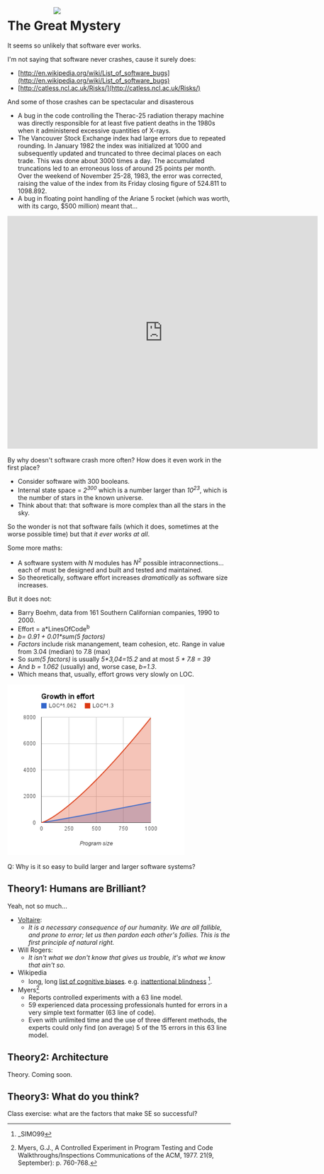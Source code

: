 <img align=right width=400
     src="http://www.bookcountry.com/uploadedImages/Book_Country/Read_and_Review/Books/Genre_Map/Young_Adult/YA_Mystery_Thriller/YA_Mystery_Thriller.png?n=4014">

# The Great Mystery

It seems so unlikely that software ever works.

I'm not saying that software never crashes, cause it surely does:

+ [http://en.wikipedia.org/wiki/List_of_software_bugs](http://en.wikipedia.org/wiki/List_of_software_bugs)
+ [http://catless.ncl.ac.uk/Risks/](http://catless.ncl.ac.uk/Risks/)

And some of those crashes can be  spectacular and disasterous

+ A bug in the code controlling the Therac-25 radiation therapy machine was directly responsible for at least five patient deaths in the 1980s when it administered excessive quantities of X-rays.
+ The Vancouver Stock Exchange index had large errors due to repeated rounding. In January 1982 the index was initialized at 1000 and subsequently updated and truncated to three decimal places on each trade. This was done about 3000 times a day. The accumulated truncations led to an erroneous loss of around 25 points per month. Over the weekend of November 25-28, 1983, the error was corrected, raising the value of the index from its Friday closing figure of 524.811 to 1098.892.
+ A bug in floating point handling of the Ariane 5 rocket (which was worth, with its cargo,
$500 million) meant that...

<center>
<iframe width="700" height="525" src="https://www.youtube.com/embed/gp_D8r-2hwk" frameborder="0" allowfullscreen></iframe>
</center>

By why doesn't software crash more often? How does it even work in the first place?

+ Consider software with 300 booleans.
+ Internal state space = _2<sup>300</sup>_ which is a number larger than
  _10<sup>23</sup>_, which is the number of stars in the known universe.
+ Think about that: that software is more complex than all the stars in the sky.

So the wonder is not that software fails (which it does, sometimes
at the worse possible time) but that _it ever works at all_. 

Some more maths:

+ A software system with _N_ modules has _N<sup>2</sup>_ possible intraconnections...
  each of must be designed and built and tested and maintained.
+ So theoretically, software effort increases _dramatically_ as software size increases.

But it does not:

+ Barry Boehm, data from 161 Southern Californian companies, 1990 to 2000.
+ Effort = a*LinesOfCode<sup>b</sup>
+ <em>b= 0.91 + 0.01*sum(5 factors)</em>
+ _Factors_ include risk manangement, team cohesion, etc. Range in
  value from 3.04 (median) to 7.8 (max)
+ So _sum(5 factors)_ is usually <em>5*3,04=15.2</em> and at most _5 * 7.8 = 39_ 
+ And _b = 1.062_ (usually) and, worse case, _b=1.3_.
+ Which means that, usually, effort grows very slowly on LOC.

<img width=400 src="/_img/effortVSLoc.png">

Q: Why is it so easy to build larger and larger software systems?

## Theory1: Humans are Brilliant?

Yeah, not so much...

+ [Voltaire](http://en.wikipedia.org/wiki/Voltaire):
     +   _It is a necessary consequence of our humanity. We are all fallible, and prone to error; let us then pardon each other's follies. This is the first principle of natural right._
+ Will Rogers:
	 +  _It isn't what we don't know that gives us trouble, it's what we know that ain't so._
+ Wikipedia
     +	 long, long [list of cognitive biases](http://en.wikipedia.org/wiki/List_of_cognitive_biases). e.g.
	 [inattentional blindness](https://www.youtube.com/watch?v=vJG698U2Mvo)&nbsp;[^simo99].
+ Myers[^myers]
     + Reports controlled experiments with a 63 line model.
	 +  59 experienced data processing professionals hunted for errors in a very simple text formatter (63 line of code).
     + Even with unlimited time and the use of three different methods, the experts could only find (on average) 5 of the 15 errors in this 63 line model.

[^myers]: Myers, G.J., A Controlled Experiment in
Program Testing and Code Walkthroughs/Inspections
Communications of the ACM, 1977. 21(9, September):
p. 760-768.
	 

[^simo99]: _SIMO99

## Theory2: Architecture

Theory. Coming soon.

## Theory3: What do you think?

Class exercise: what are the factors that make SE so successful?

